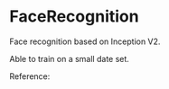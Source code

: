 # FaceRecognition

Face recognition based on Inception V2.

Able to train on a small date set.

Reference: 
